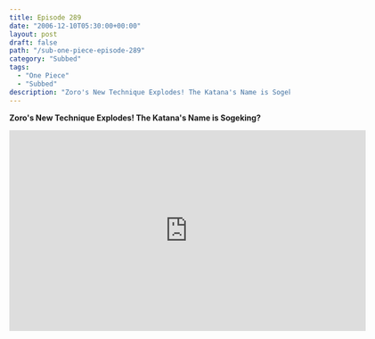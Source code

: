 ```yaml
---
title: Episode 289
date: "2006-12-10T05:30:00+00:00"
layout: post
draft: false
path: "/sub-one-piece-episode-289"
category: "Subbed"
tags:
  - "One Piece"
  - "Subbed"
description: "Zoro's New Technique Explodes! The Katana's Name is Sogeking?"
---
```


**Zoro's New Technique Explodes! The Katana's Name is Sogeking?**

<iframe width="640" height="360" src="https://www.rapidvideo.com/e/FXRDNCQ2BR" frameborder="0" marginwidth=0 marginheight=0 scrolling=no allowfullscreen></iframe>

